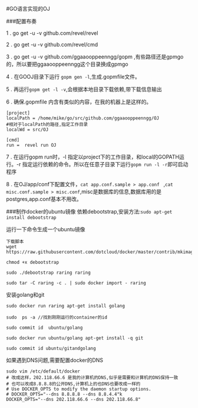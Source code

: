 #GO语言实现的OJ

###配置布奏

1  . go get -u -v github.com/revel/revel

2  . go get -u -v github.com/revel/cmd

3  . go get -u -v github.com/ggaaooppeenngg/gopm ,有些路径还是gpmgo的，所以要把ggaaooppeenngg这个目录换成gpmgo

4  . 在GOOJ目录下运行 `gopm gen -l`,生成.gopmfile文件。


5  . 再运行`gopm get -l -v`,会根据本地目录下载依赖,带下载信息输出

6  . 确保.gopmfile 内含有类似的内容，在我的机器上是这样的。

```
[project]
localPath = /home/mike/go/src/github.com/ggaaooppeenngg/OJ
#相对于localPath的路径,指定工作目录
localWd = src/OJ

[cmd]
run =  revel run OJ
```

7  . 在运行gopm run时，-l 指定以project下的工作目录，和local的GOPATH运行。-r 指定运行依赖的命令。所以在任意子目录下运行`gopm run -l -r`即可启动程序

8  . 在OJ/app/conf下配置文件，`cat app.conf.sample > app.conf ` ,`cat misc.conf.sample > misc.conf`,misc是数据库的信息,数据库用的是postgres,app.conf基本不用改。

###制作docker的ubuntu镜像
依赖debootstrap,安装方法:`sudo apt-get install debootstrap`

运行一下命令生成一个ubuntu镜像
```
下载脚本
wget https://raw.githubusercontent.com/dotcloud/docker/master/contrib/mkimage/debootstrap

chmod +x debootstrap

sudo ./debootstrap raring raring 

sudo tar -C raring -c . | sudo docker import - raring

```
安装golang和git
```
sudo docker run raring apt-get install golang

sudo  ps -a //找到刚刚运行的container的id

sudo commit id  ubuntu/golang

sudo docker run ubuntu/golang apt-get install -q git

sudo commit id ubuntu/gitandgolang

```
如果遇到DNS问题,需要配置docker的DNS
```
sudo vim /etc/default/docker
# 改成这样，202.118.66.6 是我的计算机的DNS,似乎是需要和计算机的DNS保持一致
# 也可以改成8.8.8.8的公开DNS,计算机上的也DNS也要改成一样的
# Use DOCKER_OPTS to modify the daemon startup options.
# DOCKER_OPTS="--dns 8.8.8.8 --dns 8.8.4.4"k
DOCKER_OPTS="--dns 202.118.66.6 --dns 202.118.66.8"

```
